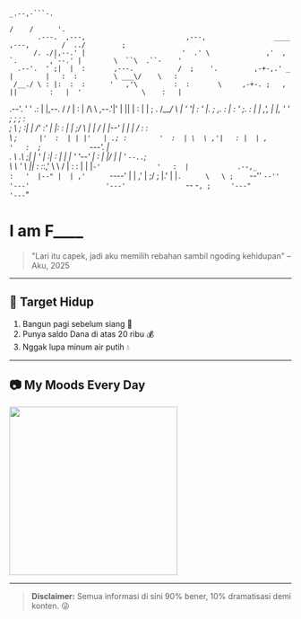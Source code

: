                                                                                                       _.--,-```-.    
                                                                                                     /    /      '.  
           .---.  ,---,                         ,---,                 ____             ,---,        /  ../         ; 
          /. ./|,--.' |                        '  .' \              ,'  , `.        ,`--.' |        \  ``\  .``-    '
      .--'.  ' ;|  |  :       ,---.           /  ;    '.         ,-+-,.' _ |        |   :  :         \ ___\/    \   :
     /__./ \ : |:  :  :      '   ,'\         :  :       \     ,-+-. ;   , ||        :   |  '               \    :   |
 .--'.  '   \' .:  |  |,--. /   /   |        :  |   /\   \   ,--.'|'   |  ||        |   :  |               |    ;  . 
/___/ \ |    ' '|  :  '   |.   ; ,. :        |  :  ' ;.   : |   |  ,', |  |,        '   '  ;              ;   ;   :  
;   \  \;      :|  |   /' :'   | |: :        |  |  ;/  \   \|   | /  | |--'         |   |  |             /   :   :   
 \   ;  `      |'  :  | | |'   | .; :        '  :  | \  \ ,'|   : |  | ,            '   :  ;             `---'.  |   
  .   \    .\  ;|  |  ' | :|   :    |        |  |  '  '--'  |   : |  |/             |   |  '              `--..`;    
   \   \   ' \ ||  :  :_:,' \   \  /         |  :  :        |   | |`-'              '   :  |            .--,_        
    :   '  |--" |  | ,'      `----'          |  | ,'        |   ;/                  ;   |.'             |    |`.     
     \   \ ;    `--''                        `--''          '---'                   '---'               `-- -`, ;    
      '---"                                                                                               '---`"     
                                                                                                                     
# I am F____

> "Lari itu capek, jadi aku memilih rebahan sambil ngoding kehidupan" – Aku, 2025

---

## 🎯 Target Hidup
1. Bangun pagi sebelum siang 🌅
2. Punya saldo Dana di atas 20 ribu 💰
3. Nggak lupa minum air putih 💧

---

## 📷 My Moods Every Day
<img src="https://media1.tenor.com/m/WQEbBpwzRnMAAAAd/go-youn-jung-oh-yi-young.gif" width="300" />

---

> **Disclaimer:** Semua informasi di sini 90% bener, 10% dramatisasi demi konten. 😜
